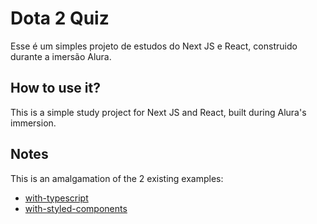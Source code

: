 # Dota 2 Quiz

Esse é um simples projeto de estudos do Next JS e React, construido durante a imersão Alura.
## How to use it?

This is a simple study project for Next JS and React, built during Alura's immersion.

## Notes

This is an amalgamation of the 2 existing examples:

- [with-typescript](https://github.com/vercel/next.js/tree/canary/examples/with-typescript)
- [with-styled-components](https://github.com/vercel/next.js/tree/canary/examples/with-styled-components)
